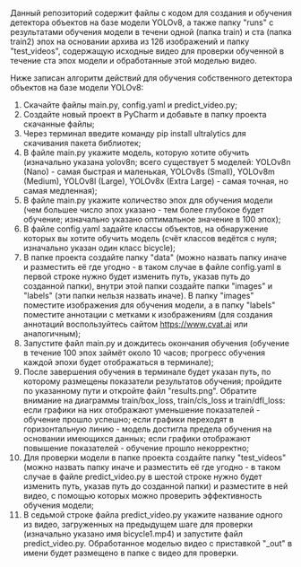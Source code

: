 Данный репозиторий содержит файлы с кодом для создания и обучения детектора объектов на базе модели YOLOv8, а также папку "runs" с результатами обучения модели в течени одной (папка train) и ста (папка train2) эпох на основании архива из 126 изображений и папку "test_videos", содержащую исходные видео для проверки обученной в течение ста эпох модели и обработанные этой моделью видео. 

Ниже записан алгоритм действий для обучения собственного детектора объектов на базе модели YOLOv8:

1. Скачайте файлы main.py, config.yaml и predict_video.py;
2. Создайте новый проект в PyCharm и добавьте в папку проекта скачанные файлы;
3. Через терминал введите команду pip install ultralytics для скачивания пакета библиотек;
4. В файле main.py укажите модель, которую хотите обучить (изначально указана yolov8n; всего существует 5 моделей: YOLOv8n (Nano) - самая быстрая и маленькая, YOLOv8s (Small), YOLOv8m (Medium), YOLOv8l (Large), YOLOv8x (Extra Large) - самая точная, но самая медленная);
5. В файле main.py укажите количество эпох для обучения модели (чем большее число эпох указано - тем более глубокое будет обучение; изначально указано оптимальное значение в 100 эпох);
6. В файле config.yaml задайте классы объектов, на обнаружение которых вы хотите обучить модель (счёт классов ведётся с нуля; изначально указан один класс bicycle);
7. В папке проекта создайте папку "data" (можно назвать папку иначе и разместить её где угодно - в таком случае в файле config.yaml в первой строке нужно будет изменить путь, указав путь до созданной папки), внутри этой папки создайте папки "images" и "labels" (эти папки нельзя назвать иначе). В папку "images" поместите изображения для обучения модели, а в папку "labels" поместите аннотации с метками к изображениям (для создания аннотаций воспользуйтесь сайтом https://www.cvat.ai или аналогичным);
8. Запустите файл main.py и дождитесь окончания обучения (обучение в течение 100 эпох займёт около 10 часов; прогресс обучения каждой эпохи будет отображаться в терминале);
9. После завершения обучения в терминале будет указан путь, по которому размещены показатели результатов обучения; пройдите по указанному пути и откройте файл "results.png". Обратите внимание на диаграммы train/box_loss, train/cls_loss и train/dfl_loss: если графики на них отображают уменьшение показателей - обучение прошло успешно; если графики переходят в горизонтальную линию - модель достигла предела обучения на основании имеющихся данных; если графики отображают повышение показателей - обучение прошло некорректно;
10. Для проверки модели в папке проекта создайте папку "test_videos" (можно назвать папку иначе и разместить её где угодно - в таком случае в файле predict_video.py в шестой строке нужно будет изменить путь, указав путь до созданной папки) и разместите в ней видео, с помощью которых можно проверить эффективность обучения модели;
11. В седьмой строке файла predict_video.py укажите название одного из видео, загруженных на предыдущем шаге для проверки (изначально указано имя bicycle1.mp4) и запустите файл predict_video.py. Обработанное моделью видео с приставкой "_out" в имени будет размещено в папке с видео для проверки.
